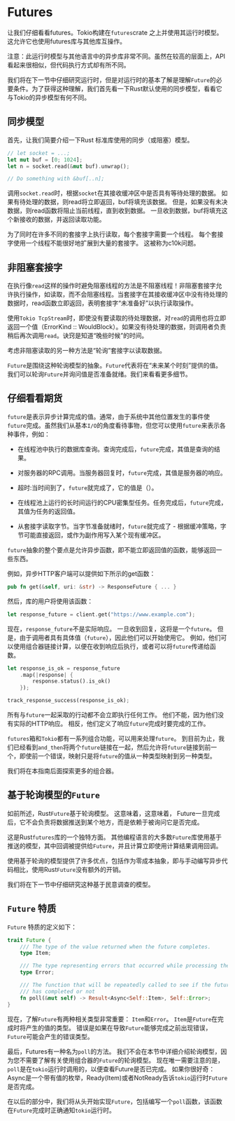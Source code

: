 # Futures

让我们仔细看看futures。Tokio构建在`futures`crate 之上并使用其运行时模型。这允许它也使用futures库与其他库互操作。

注意：此运行时模型与其他语言中的异步库非常不同。虽然在较高的层面上，API看起来很相似，但代码执行方式却有所不同。

我们将在下一节中仔细研究运行时，但是对运行时的基本了解是理解`Future`的必要条件。为了获得这种理解，我们首先看一下Rust默认使用的同步模型，看看它与Tokio的异步模型有何不同。

## 同步模型

首先，让我们简要介绍一下Rust 标准库使用的同步（或阻塞）模型。

```rust
// let socket = ...;
let mut buf = [0; 1024];
let n = socket.read(&mut buf).unwrap();

// Do something with &buf[..n];
```

调用`socket.read`时，根据`socket`在其接收缓冲区中是否具有等待处理的数据。 如果有待处理的数据，则read将立即返回，buf将填充该数据。 但是，如果没有未决数据，则read函数将阻止当前线程，直到收到数据。 一旦收到数据，buf将填充这个新接收的数据，并返回读取功能。

为了同时在许多不同的套接字上执行读取，每个套接字需要一个线程。 每个套接字使用一个线程不能很好地扩展到大量的套接字。 这被称为c10k问题。

## 非阻塞套接字

在执行像`read`这样的操作时避免阻塞线程的方法是不阻塞线程！非阻塞套接字允许执行操作，如读取，而不会阻塞线程。当套接字在其接收缓冲区中没有待处理的数据时，read函数立即返回，表明套接字“未准备好”以执行读取操作。

使用`Tokio TcpStream`时，即使没有要读取的待处理数据，对`read`的调用也将立即返回一个值（ErrorKind :: WouldBlock）。如果没有待处理的数据，则调用者负责稍后再次调用`read`。诀窍是知道“晚些时候”的时间。

考虑非阻塞读取的另一种方法是“轮询”套接字以读取数据。

`Future`是围绕这种轮询模型的抽象。`Future`代表将在“未来某个时刻”提供的值。我们可以轮询`Future`并询问值是否准备就绪。我们来看看更多细节。


## 仔细看看期货

`future`是表示异步计算完成的值。通常，由于系统中其他位置发生的事件使`future`完成。虽然我们从基本`I/O`的角度看待事物，但您可以使用`future`来表示各种事件，例如：

* 在线程池中执行的数据库查询。查询完成后，`future`完成，其值是查询的结果。

* 对服务器的RPC调用。当服务器回复时，`future`完成，其值是服务器的响应。

* 超时:当时间到了，`future`就完成了，它的值是（）。

* 在线程池上运行的长时间运行的CPU密集型任务。任务完成后，`future`完成，其值为任务的返回值。

* 从套接字读取字节。当字节准备就绪时，`future`就完成了 - 根据缓冲策略，字节可能直接返回，或作为副作用写入某个现有缓冲区。

`future`抽象的整个要点是允许异步函数，即不能立即返回值的函数，能够返回一些东西。

例如，异步HTTP客户端可以提供如下所示的get函数：

```rust
pub fn get(&self, uri: &str) -> ResponseFuture { ... }
```

然后，库的用户将使用该函数：

```rust
let response_future = client.get("https://www.example.com");
```

现在，`response_future`不是实际响应。 一旦收到回复，这将是一个`future`。 但是，由于调用者具有具体值（`future`），因此他们可以开始使用它。 例如，他们可以使用组合器链接计算，以便在收到响应后执行，或者可以将`future`传递给函数。

```rust
let response_is_ok = response_future
    .map(|response| {
        response.status().is_ok()
    });

track_response_success(response_is_ok);
```

所有与`future`一起采取的行动都不会立即执行任何工作。 他们不能，因为他们没有实际的HTTP响应。 相反，他们定义了响应`future`完成时要完成的工作。

`futures`箱和`Tokio`都有一系列组合功能，可以用来处理`future`。 到目前为止，我们已经看到`and_then`将两个`future`链接在一起，然后允许将`future`链接到前一个，即使前一个错误，映射只是将`future`的值从一种类型映射到另一种类型。

我们将在本指南后面探索更多的组合器。


## 基于轮询模型的`Future`

如前所述，Rust`Future`基于轮询模型。 这意味着，这意味着， Future一旦完成后，它不会负责将数据推送到某个地方，而是依赖于被询问它是否完成。

这是Rust`futures`库的一个独特方面。 其他编程语言的大多数`Future`库使用基于推送的模型，其中回调被提供给`Future`，并且计算立即使用计算结果调用回调。

使用基于轮询的模型提供了许多优点，包括作为零成本抽象，即与手动编写异步代码相比，使用Rust`Future`没有额外的开销。

我们将在下一节中仔细研究这种基于民意调查的模型。

## `Future` 特质

`Future` 特质的定义如下：

```rust
trait Future {
    /// The type of the value returned when the future completes.
    type Item;

    /// The type representing errors that occurred while processing the computation.
    type Error;

    /// The function that will be repeatedly called to see if the future is
    /// has completed or not
    fn poll(&mut self) -> Result<Async<Self::Item>, Self::Error>;
}
```

现在，了解`Future`有两种相关类型非常重要： `Item`和`Error`。 `Item`是`Future`在完成时将产生的值的类型。 错误是如果在导致`Future`能够完成之前出现错误，`Future`可能会产生的错误类型。

最后，Futures有一种名为`poll`的方法。 我们不会在本节中详细介绍轮询模型，因为您不需要了解有关使用组合器的`Future`的轮询模型。 现在唯一需要注意的是，`poll`是在`tokio`运行时调用的，以便查看Future是否已完成。 如果你很好奇：Async是一个带有值的枚举，Ready(Item)或者NotReady告诉`tokio`运行时`Future`是否完成。

在以后的部分中，我们将从头开始实现`Future`，包括编写一个`poll`函数，该函数在`Future`完成时正确通知`tokio`运行时。
